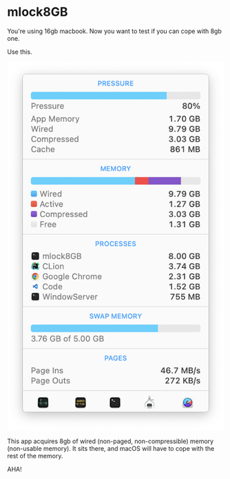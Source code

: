 # mlock8GB

You're using 16gb macbook. Now you want to test if you can cope with 8gb one.

Use this.

![Image](example.png)

This app acquires 8gb of wired (non-paged, non-compressible) memory (non-usable memory). It sits there, and macOS will
have to cope with the rest of the memory.

AHA!